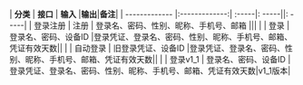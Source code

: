 | **分类**        | **接口**           | **输入**  |**输出**|**备注**|
| ------------- |:-------------:| :-----|: -----||: -----|
| 登录注册      | 注册 |  登录名、密码、性别、昵称、手机号、邮箱 |||
|       | 登录 |  登录名、密码、设备ID |登录凭证、登录名、密码、性别、昵称、手机号、邮箱、凭证有效天数||
|       | 自动登录 |  旧登录凭证、设备ID |登录凭证、登录名、密码、性别、昵称、手机号、邮箱、凭证有效天数||
|       | 登录v1_1 |  登录名、密码、设备ID |登录凭证、登录名、密码、性别、昵称、手机号、邮箱、凭证有效天数|v1_1版本|